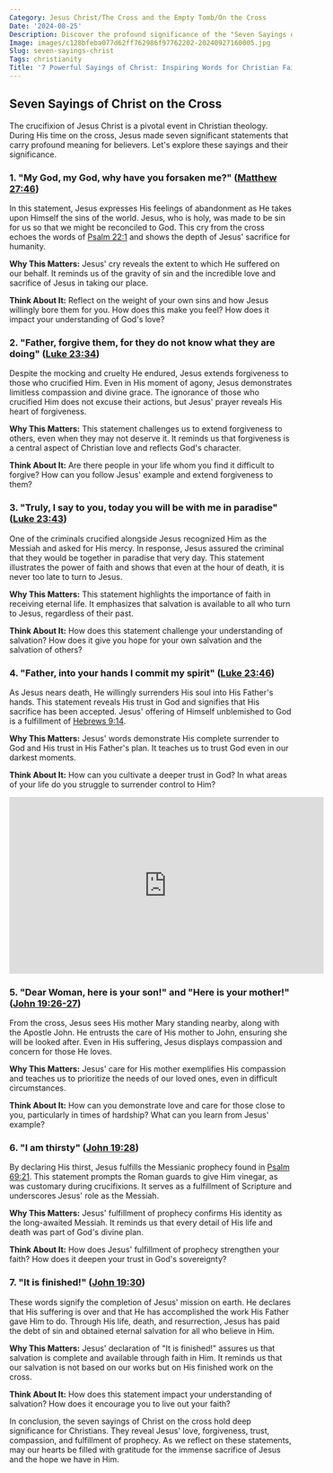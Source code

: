 ```yaml
---
Category: Jesus Christ/The Cross and the Empty Tomb/On the Cross
Date: '2024-08-25'
Description: Discover the profound significance of the "Seven Sayings of Christ" on the cross. Explore the powerful messages behind each statement in this enlightening article.
Image: images/c128bfeba077d62ff762986f97762202-20240927160005.jpg
Slug: seven-sayings-christ
Tags: christianity
Title: '7 Powerful Sayings of Christ: Inspiring Words for Christian Faith'
---
```


## Seven Sayings of Christ on the Cross

The crucifixion of Jesus Christ is a pivotal event in Christian theology. During His time on the cross, Jesus made seven significant statements that carry profound meaning for believers. Let's explore these sayings and their significance.

### 1. "My God, my God, why have you forsaken me?" ([Matthew 27:46](https://www.bibleref.com/Matthew/27/Matthew-27-46.html))

In this statement, Jesus expresses His feelings of abandonment as He takes upon Himself the sins of the world. Jesus, who is holy, was made to be sin for us so that we might be reconciled to God. This cry from the cross echoes the words of [Psalm 22:1](https://www.bibleref.com/Psalm/22/Psalm-22-1.html) and shows the depth of Jesus' sacrifice for humanity.

**Why This Matters:** Jesus' cry reveals the extent to which He suffered on our behalf. It reminds us of the gravity of sin and the incredible love and sacrifice of Jesus in taking our place.

**Think About It:** Reflect on the weight of your own sins and how Jesus willingly bore them for you. How does this make you feel? How does it impact your understanding of God's love?

### 2. "Father, forgive them, for they do not know what they are doing" ([Luke 23:34](https://www.bibleref.com/Luke/23/Luke-23-34.html))

Despite the mocking and cruelty He endured, Jesus extends forgiveness to those who crucified Him. Even in His moment of agony, Jesus demonstrates limitless compassion and divine grace. The ignorance of those who crucified Him does not excuse their actions, but Jesus' prayer reveals His heart of forgiveness.

**Why This Matters:** This statement challenges us to extend forgiveness to others, even when they may not deserve it. It reminds us that forgiveness is a central aspect of Christian love and reflects God's character.

**Think About It:** Are there people in your life whom you find it difficult to forgive? How can you follow Jesus' example and extend forgiveness to them?

### 3. "Truly, I say to you, today you will be with me in paradise" ([Luke 23:43](https://www.bibleref.com/Luke/23/Luke-23-43.html))

One of the criminals crucified alongside Jesus recognized Him as the Messiah and asked for His mercy. In response, Jesus assured the criminal that they would be together in paradise that very day. This statement illustrates the power of faith and shows that even at the hour of death, it is never too late to turn to Jesus.

**Why This Matters:** This statement highlights the importance of faith in receiving eternal life. It emphasizes that salvation is available to all who turn to Jesus, regardless of their past.

**Think About It:** How does this statement challenge your understanding of salvation? How does it give you hope for your own salvation and the salvation of others?

### 4. "Father, into your hands I commit my spirit" ([Luke 23:46](https://www.bibleref.com/Luke/23/Luke-23-46.html))

As Jesus nears death, He willingly surrenders His soul into His Father's hands. This statement reveals His trust in God and signifies that His sacrifice has been accepted. Jesus' offering of Himself unblemished to God is a fulfillment of [Hebrews 9:14](https://www.bibleref.com/Hebrews/9/Hebrews-9-14.html).

**Why This Matters:** Jesus' words demonstrate His complete surrender to God and His trust in His Father's plan. It teaches us to trust God even in our darkest moments.

**Think About It:** How can you cultivate a deeper trust in God? In what areas of your life do you struggle to surrender control to Him?


<iframe width="560" height="315" src="https://www.youtube.com/embed/CetFnj31_zo" frameborder="0" allow="autoplay; encrypted-media" allowfullscreen></iframe>


### 5. "Dear Woman, here is your son!" and "Here is your mother!" ([John 19:26-27](https://www.bibleref.com/John/19/John-19-26.html))

From the cross, Jesus sees His mother Mary standing nearby, along with the Apostle John. He entrusts the care of His mother to John, ensuring she will be looked after. Even in His suffering, Jesus displays compassion and concern for those He loves.

**Why This Matters:** Jesus' care for His mother exemplifies His compassion and teaches us to prioritize the needs of our loved ones, even in difficult circumstances.

**Think About It:** How can you demonstrate love and care for those close to you, particularly in times of hardship? What can you learn from Jesus' example?

### 6. "I am thirsty" ([John 19:28](https://www.bibleref.com/John/19/John-19-28.html))

By declaring His thirst, Jesus fulfills the Messianic prophecy found in [Psalm 69:21](https://www.bibleref.com/Psalm/69/Psalm-69-21.html). This statement prompts the Roman guards to give Him vinegar, as was customary during crucifixions. It serves as a fulfillment of Scripture and underscores Jesus' role as the Messiah.

**Why This Matters:** Jesus' fulfillment of prophecy confirms His identity as the long-awaited Messiah. It reminds us that every detail of His life and death was part of God's divine plan.

**Think About It:** How does Jesus' fulfillment of prophecy strengthen your faith? How does it deepen your trust in God's sovereignty?

### 7. "It is finished!" ([John 19:30](https://www.bibleref.com/John/19/John-19-30.html))

These words signify the completion of Jesus' mission on earth. He declares that His suffering is over and that He has accomplished the work His Father gave Him to do. Through His life, death, and resurrection, Jesus has paid the debt of sin and obtained eternal salvation for all who believe in Him.

**Why This Matters:** Jesus' declaration of "It is finished!" assures us that salvation is complete and available through faith in Him. It reminds us that our salvation is not based on our works but on His finished work on the cross.

**Think About It:** How does this statement impact your understanding of salvation? How does it encourage you to live out your faith?

In conclusion, the seven sayings of Christ on the cross hold deep significance for Christians. They reveal Jesus' love, forgiveness, trust, compassion, and fulfillment of prophecy. As we reflect on these statements, may our hearts be filled with gratitude for the immense sacrifice of Jesus and the hope we have in Him.